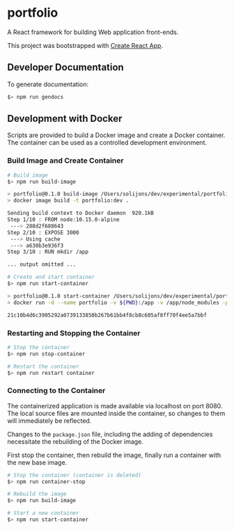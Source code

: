 portfolio
====
A React framework for building Web application front-ends.

This project was bootstrapped with
[Create React App](https://github.com/facebook/create-react-app).

Developer Documentation
-----------------------
To generate documentation:
```bash
$> npm run gendocs
```

Development with Docker
-----------------------
Scripts are provided to build a Docker image and create a Docker
container. The container can be used as a controlled development
environment.

### Build Image and Create Container
```bash
# Build image
$> npm run build-image

> portfolio@0.1.0 build-image /Users/solijons/dev/experimental/portfolio
> docker image build -t portfolio:dev .

Sending build context to Docker daemon  920.1kB
Step 1/10 : FROM node:10.15.0-alpine
 ---> 288d2f688643
Step 2/10 : EXPOSE 3000
 ---> Using cache
 ---> a630b3e936f3
Step 3/10 : RUN mkdir /app

... output omitted ...
```

```bash
# Create and start container
$> npm run start-container

> portfolio@0.1.0 start-container /Users/solijons/dev/experimental/portfolio
> docker run -d --name portfolio -v ${PWD}:/app -v /app/node_modules -p 8080:3000 --rm portfolio:dev

21c10b4d6c3905292a0739133850b267b61bb4f8cb8c605af8ff70f4ee5a7bbf
```

### Restarting and Stopping the Container
```bash
# Stop the container
$> npm run stop-container

# Restart the container
$> npm run restart container
```

### Connecting to the Container
The containerized application is made available via localhost on port
8080. The local source files are mounted inside the container, so
changes to them will immediately be reflected.

Changes to the `package.json` file, including the adding of
dependencies necessitate the rebuilding of the Docker image.

First stop the container, then rebuild the image, finally run a
container with the new base image.

```bash
# Stop the container (container is deleted)
$> npm run container-stop

# Rebuild the image
$> npm run build-image

# Start a new container
$> npm run start-container
```
